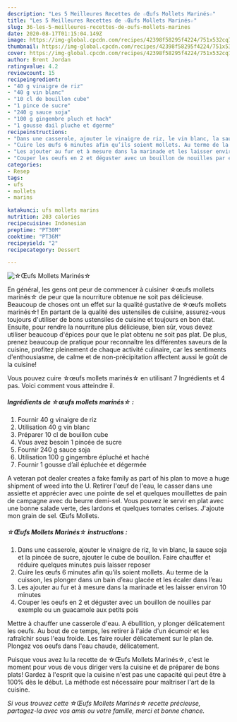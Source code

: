 ```yaml
---
description: "Les 5 Meilleures Recettes de ☆Œufs Mollets Marinés☆"
title: "Les 5 Meilleures Recettes de ☆Œufs Mollets Marinés☆"
slug: 36-les-5-meilleures-recettes-de-oufs-mollets-marines
date: 2020-08-17T01:15:04.149Z
image: https://img-global.cpcdn.com/recipes/42398f58295f4224/751x532cq70/☆oeufs-mollets-marines☆-photo-principale-de-la-recette.jpg
thumbnail: https://img-global.cpcdn.com/recipes/42398f58295f4224/751x532cq70/☆oeufs-mollets-marines☆-photo-principale-de-la-recette.jpg
cover: https://img-global.cpcdn.com/recipes/42398f58295f4224/751x532cq70/☆oeufs-mollets-marines☆-photo-principale-de-la-recette.jpg
author: Brent Jordan
ratingvalue: 4.2
reviewcount: 15
recipeingredient:
- "40 g vinaigre de riz"
- "40 g vin blanc"
- "10 cl de bouillon cube"
- "1 pince de sucre"
- "240 g sauce soja"
- "100 g gingembre pluch et hach"
- "1 gousse dail pluche et dgerme"
recipeinstructions:
- "Dans une casserole, ajouter le vinaigre de riz, le vin blanc, la sauce soja et la pincée de sucre, ajouter le cube de bouillon. Faire chauffer et réduire quelques minutes puis laisser reposer"
- "Cuire les œufs 6 minutes afin qu’ils soient mollets. Au terme de la cuisson, les plonger dans un bain d’eau glacée et les écaler dans l’eau"
- "Les ajouter au fur et à mesure dans la marinade et les laisser environ 10 minutes"
- "Couper les oeufs en 2 et déguster avec un bouillon de nouilles par exemple ou un guacamole aux petits pois"
categories:
- Resep
tags:
- ufs
- mollets
- marins

katakunci: ufs mollets marins 
nutrition: 203 calories
recipecuisine: Indonesian
preptime: "PT30M"
cooktime: "PT36M"
recipeyield: "2"
recipecategory: Dessert

---
```



![☆Œufs Mollets Marinés☆](https://img-global.cpcdn.com/recipes/42398f58295f4224/751x532cq70/☆oeufs-mollets-marines☆-photo-principale-de-la-recette.jpg)

En général, les gens ont peur de commencer à cuisiner ☆œufs mollets marinés☆ de peur que la nourriture obtenue ne soit pas délicieuse. Beaucoup de choses ont un effet sur la qualité gustative de ☆œufs mollets marinés☆! En partant de la qualité des ustensiles de cuisine, assurez-vous toujours d'utiliser de bons ustensiles de cuisine et toujours en bon état. Ensuite, pour rendre la nourriture plus délicieuse, bien sûr, vous devez utiliser beaucoup d'épices pour que le plat obtenu ne soit pas plat. De plus, prenez beaucoup de pratique pour reconnaître les différentes saveurs de la cuisine, profitez pleinement de chaque activité culinaire, car les sentiments d'enthousiasme, de calme et de non-précipitation affectent aussi le goût de la cuisine!

<!--inarticleads1-->

Vous pouvez cuire ☆œufs mollets marinés☆ en utilisant 7 Ingrédients et 4 pas. Voici comment vous atteindre il.

##### Ingrédients de ☆œufs mollets marinés☆ :

1. Fournir 40 g vinaigre de riz
1. Utilisation 40 g vin blanc
1. Préparer 10 cl de bouillon cube
1. Vous avez besoin 1 pincée de sucre
1. Fournir 240 g sauce soja
1. Utilisation 100 g gingembre épluché et haché
1. Fournir 1 gousse d’ail épluchée et dégermée


A veteran pot dealer creates a fake family as part of his plan to move a huge shipment of weed into the U. Retirer l&#39;œuf de l&#39;eau, le casser dans une assiette et apprécier avec une pointe de sel et quelques mouillettes de pain de campagne avec du beurre demi-sel. Vous pouvez le servir en plat avec une bonne salade verte, des lardons et quelques tomates cerises. J&#39;ajoute mon grain de sel. Œufs Mollets. 

<!--inarticleads2-->

##### ☆Œufs Mollets Marinés☆ instructions :

1. Dans une casserole, ajouter le vinaigre de riz, le vin blanc, la sauce soja et la pincée de sucre, ajouter le cube de bouillon. Faire chauffer et réduire quelques minutes puis laisser reposer
1. Cuire les œufs 6 minutes afin qu’ils soient mollets. Au terme de la cuisson, les plonger dans un bain d’eau glacée et les écaler dans l’eau
1. Les ajouter au fur et à mesure dans la marinade et les laisser environ 10 minutes
1. Couper les oeufs en 2 et déguster avec un bouillon de nouilles par exemple ou un guacamole aux petits pois


Mettre à chauffer une casserole d&#39;eau. A ébullition, y plonger délicatement les oeufs. Au bout de ce temps, les retirer à l&#39;aide d&#39;un écumoir et les rafraîchir sous l&#39;eau froide. Les faire rouler délicatement sur le plan de. Plongez vos oeufs dans l&#39;eau chaude, délicatement. 

<!--inarticleads1-->

<p>
Puisque vous avez lu la recette de ☆Œufs Mollets Marinés☆, c'est le moment pour vous de vous diriger vers la cuisine et de préparer de bons plats! Gardez à l'esprit que la cuisine n'est pas une capacité qui peut être à 100% dès le début. La méthode est nécessaire pour maîtriser l'art de la cuisine.
</p>

<p>
<i>Si vous trouvez cette ☆Œufs Mollets Marinés☆ recette précieuse, partagez-la avec vos amis ou votre famille, merci et bonne chance.</i>
</p>
